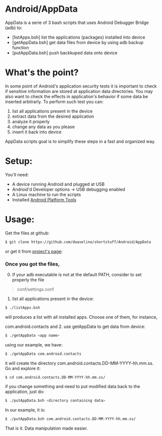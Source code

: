 # Android/AppData

AppData is a serie of 3 bash scripts that uses Android Debugger Bridge (adb) to:

  - [listApps.bsh] list the applications (packages) installed into device
  - [getAppData.bsh] get data files from device by using adb backup function
  - [putAppData.bsh] push backkuped data onto device

# What's the point?

In some point of Android's application security tests it is important to check if sensitive information are stored at application data directories. You may also want to check the effects in application's behavior if some data be inserted arbitrarly. To perform such test you can:

1. list all applications present in the device
2. extract data from the desired application
3. analyze it properly
4. change any data as you please
5. insert it back into device

AppData scripts goal is to simplify these steps in a fast and organized way.

# Setup:
You'll need:
- A device running Android and plugged at USB
- Android'd Developer options -> USB debugging enabled
- A Linux machine to run the scripts
- Installed [Android Platform Tools](https://developer.android.com/studio/releases/platform-tools.html)

# Usage:

Get the files at github:

```sh
$ git clone https://github.com/daavelino/shortstuff/Android/AppData
```
or get it from [project's page](https://github.com/daavelino/shortstuff.git):

### Once you got the files, 

0. If your adb executable is not at the default PATH, consider to set properly the file 
> conf/settings.conf

1. list all applications present in the device:

```sh
$ ./listApps.bsh
```
will produces a list with all installed apps. Choose one of them, for instance, 

com.android.contacts and 
2. use getAppData to get data from device:

```sh
$ ./getAppData <app name>
```
using our example, we have:

```sh
$ ./getAppData com.android.contacts
```
it will create the directory com.android.contacts.DD-MM-YYYY-hh.mm.ss. Go and explore it:

```sh
$ cd com.android.contacts.DD-MM-YYYY-hh.mm.ss/
```

if you change something and need to put modified data back to the application, just do:

```sh
$ ./putAppData.bsh <directory containing data>
```

In our example, it is:

```sh
$ ./putAppData.bsh com.android.contacts.DD-MM-YYYY-hh.mm.ss/
```

That is it. Data manipulation made easier.

